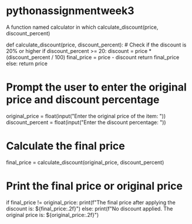 # pythonassignmentweek3
A function named calculator in which calculate_discount(price, discount_percent) 

def calculate_discount(price, discount_percent):
    # Check if the discount is 20% or higher
    if discount_percent >= 20:
        discount = price * (discount_percent / 100)
        final_price = price - discount
        return final_price
    else:
        return price

# Prompt the user to enter the original price and discount percentage
original_price = float(input("Enter the original price of the item: "))
discount_percent = float(input("Enter the discount percentage: "))

# Calculate the final price
final_price = calculate_discount(original_price, discount_percent)

# Print the final price or original price
if final_price != original_price:
    print(f"The final price after applying the discount is: ${final_price:.2f}")
else:
    print(f"No discount applied. The original price is: ${original_price:.2f}")

